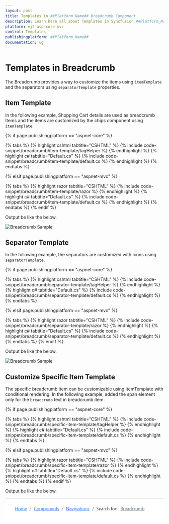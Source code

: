 ```yaml
---
layout: post
title: Templates in ##Platform_Name## Breadcrumb Component
description: Learn here all about Templates in Syncfusion ##Platform_Name## Breadcrumb component of Syncfusion Essential JS 2 and more.
platform: ej2-asp-core-mvc
control: Templates
publishingplatform: ##Platform_Name##
documentation: ug
---
```



# Templates in Breadcrumb

The Breadcrumb provides a way to customize the items using `itemTemplate` and the separators using `separatorTemplate` properties.

## Item Template

In the following example, Shopping Cart details are used as breadcrumb Items and the items are customized by the chips component using `itemTemplate`.

{% if page.publishingplatform == "aspnet-core" %}

{% tabs %}
{% highlight cshtml tabtitle="CSHTML" %}
{% include code-snippet/breadcrumb/item-template/tagHelper %}
{% endhighlight %}
{% highlight c# tabtitle="Default.cs" %}
{% include code-snippet/breadcrumb/item-template/default.cs %}
{% endhighlight %}
{% endtabs %}

{% elsif page.publishingplatform == "aspnet-mvc" %}

{% tabs %}
{% highlight razor tabtitle="CSHTML" %}
{% include code-snippet/breadcrumb/item-template/razor %}
{% endhighlight %}
{% highlight c# tabtitle="Default.cs" %}
{% include code-snippet/breadcrumb/item-template/default.cs %}
{% endhighlight %}
{% endtabs %}
{% endif %}



Output be like the below.

![Breadcrumb Sample](./images/item-template.PNG)

## Separator Template

In the  following example, the separators are customized with icons using `separatorTemplate`.

{% if page.publishingplatform == "aspnet-core" %}

{% tabs %}
{% highlight cshtml tabtitle="CSHTML" %}
{% include code-snippet/breadcrumb/separator-template/tagHelper %}
{% endhighlight %}
{% highlight c# tabtitle="Default.cs" %}
{% include code-snippet/breadcrumb/separator-template/default.cs %}
{% endhighlight %}
{% endtabs %}

{% elsif page.publishingplatform == "aspnet-mvc" %}

{% tabs %}
{% highlight razor tabtitle="CSHTML" %}
{% include code-snippet/breadcrumb/separator-template/razor %}
{% endhighlight %}
{% highlight c# tabtitle="Default.cs" %}
{% include code-snippet/breadcrumb/separator-template/default.cs %}
{% endhighlight %}
{% endtabs %}
{% endif %}



Output be like the below.

![Breadcrumb Sample](./images/separator-temp.PNG)

## Customize Specific Item Template

The specific breadcrumb item can be customizable using itemTemplate with conditional rendering. In the following example, added the span element only for the `breadcrumb` text in breadcrumb item.

{% if page.publishingplatform == "aspnet-core" %}

{% tabs %}
{% highlight cshtml tabtitle="CSHTML" %}
{% include code-snippet/breadcrumb/specific-item-template/tagHelper %}
{% endhighlight %}
{% highlight c# tabtitle="Default.cs" %}
{% include code-snippet/breadcrumb/specific-item-template/default.cs %}
{% endhighlight %}
{% endtabs %}

{% elsif page.publishingplatform == "aspnet-mvc" %}

{% tabs %}
{% highlight razor tabtitle="CSHTML" %}
{% include code-snippet/breadcrumb/specific-item-template/razor %}
{% endhighlight %}
{% highlight c# tabtitle="Default.cs" %}
{% include code-snippet/breadcrumb/specific-item-template/default.cs %}
{% endhighlight %}
{% endtabs %}
{% endif %}



Output be like the below.

![Breadcrumb Sample](./../images/breadcrumb-specific-item-template.png)